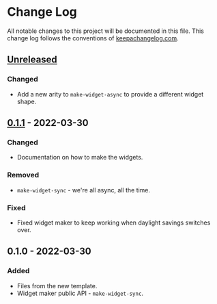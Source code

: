 # Change Log
All notable changes to this project will be documented in this file. This change log follows the conventions of [keepachangelog.com](http://keepachangelog.com/).

## [Unreleased]
### Changed
- Add a new arity to `make-widget-async` to provide a different widget shape.

## [0.1.1] - 2022-03-30
### Changed
- Documentation on how to make the widgets.

### Removed
- `make-widget-sync` - we're all async, all the time.

### Fixed
- Fixed widget maker to keep working when daylight savings switches over.

## 0.1.0 - 2022-03-30
### Added
- Files from the new template.
- Widget maker public API - `make-widget-sync`.

[Unreleased]: https://github.com/pal.cljs.ez/ezcanvas1/compare/0.1.1...HEAD
[0.1.1]: https://github.com/pal.cljs.ez/ezcanvas1/compare/0.1.0...0.1.1
